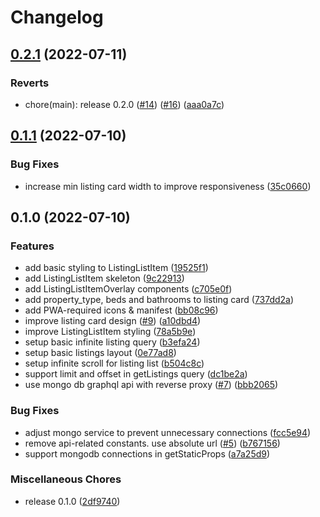 # Changelog

## [0.2.1](https://github.com/kozlovvski/airbnb-listing/compare/v0.2.0...v0.2.1) (2022-07-11)


### Reverts

* chore(main): release 0.2.0 ([#14](https://github.com/kozlovvski/airbnb-listing/issues/14)) ([#16](https://github.com/kozlovvski/airbnb-listing/issues/16)) ([aaa0a7c](https://github.com/kozlovvski/airbnb-listing/commit/aaa0a7c6fbfb02fa8102ed90c2f939a0f637c1f9))

## [0.1.1](https://github.com/kozlovvski/airbnb-listing/compare/v0.1.0...v0.1.1) (2022-07-10)


### Bug Fixes

* increase min listing card width to improve responsiveness ([35c0660](https://github.com/kozlovvski/airbnb-listing/commit/35c0660c773b9968f231e816be81feb02eb5b851))

## 0.1.0 (2022-07-10)


### Features

* add basic styling to ListingListItem ([19525f1](https://github.com/kozlovvski/airbnb-listing/commit/19525f186806d5f0acac913c0f705fb30a1608d0))
* add ListingListItem skeleton ([9c22913](https://github.com/kozlovvski/airbnb-listing/commit/9c229130a58ab347b9d64c8bb1c0c58deddaf4d6))
* add ListingListItemOverlay components ([c705e0f](https://github.com/kozlovvski/airbnb-listing/commit/c705e0f307e3e9a1c507ddd239f593c166301fe0))
* add property_type, beds and bathrooms to listing card ([737dd2a](https://github.com/kozlovvski/airbnb-listing/commit/737dd2ac84ec592b7751bc170a2c473a0a358ed4))
* add PWA-required icons & manifest ([bb08c96](https://github.com/kozlovvski/airbnb-listing/commit/bb08c961a3d1e7dd899b2625f9c34d227187907a))
* improve listing card design ([#9](https://github.com/kozlovvski/airbnb-listing/issues/9)) ([a10dbd4](https://github.com/kozlovvski/airbnb-listing/commit/a10dbd482750f8db7584d6c5d83b73d552dcd489))
* improve ListingListItem styling ([78a5b9e](https://github.com/kozlovvski/airbnb-listing/commit/78a5b9e93a593e2080c90175d71b78d1e57f55de))
* setup basic infinite listing query ([b3efa24](https://github.com/kozlovvski/airbnb-listing/commit/b3efa24974ae70fa98852a43a8bfa01fc5d8d2c1))
* setup basic listings layout ([0e77ad8](https://github.com/kozlovvski/airbnb-listing/commit/0e77ad80bb571a48e6c3bb12d73fe94df031816d))
* setup infinite scroll for listing list ([b504c8c](https://github.com/kozlovvski/airbnb-listing/commit/b504c8c8554887797462ffb1d4d393d796196abc))
* support limit and offset in getListings query ([dc1be2a](https://github.com/kozlovvski/airbnb-listing/commit/dc1be2aa4d8cca3143652230eef6c6ffa4b48e6c))
* use mongo db graphql api with reverse proxy ([#7](https://github.com/kozlovvski/airbnb-listing/issues/7)) ([bbb2065](https://github.com/kozlovvski/airbnb-listing/commit/bbb2065de19d28a68bdc8b2c88e9aeea1839555b))


### Bug Fixes

* adjust mongo service to prevent unnecessary connections ([fcc5e94](https://github.com/kozlovvski/airbnb-listing/commit/fcc5e94440c6a2b8122b971033e36b2dbf89ec7a))
* remove api-related constants. use absolute url ([#5](https://github.com/kozlovvski/airbnb-listing/issues/5)) ([b767156](https://github.com/kozlovvski/airbnb-listing/commit/b7671562c78145804cc25b1717342daec43589e2))
* support mongodb connections in getStaticProps ([a7a25d9](https://github.com/kozlovvski/airbnb-listing/commit/a7a25d9610c9f350b517c73ef3b2f4eecdf8d0dc))


### Miscellaneous Chores

* release 0.1.0 ([2df9740](https://github.com/kozlovvski/airbnb-listing/commit/2df9740cd142e0de33e4152ade7ee94e7e7ad292))

